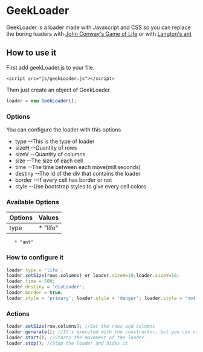 # GeekLoader
GeekLoader is a loader made with Javascript and CSS so you can replace the boring loaders with [John Conway's Game of Life](https://en.wikipedia.org/wiki/Conway%27s_Game_of_Life) or with [Langton's ant](https://en.wikipedia.org/wiki/Langton%27s_ant)

## How to use it
First add geekLoader.js to your file.
```
<script src="js/geekLoader.js"></script>
```

Then just create an object of GeekLoader

```javascript
loader = new GeekLoader();
```

### Options
You can configure the loader with this options
- type --This is the type of loader
- sizeH --Quantity of rows
- sizeV --Quantity of columns
- size --The size of each cell
- time --The time between each move(milliseconds)
- destiny --The id of the div that contains the loader
- border --If every cell has border or not
- style --Use bootstrap styles to give every cell colors

### Available Options
Options | Values
------------ | -------------
type | * "life"
	   * "ant"


### How to configure it
```javascript
loader.type = 'life';
loader.setSize(rows,columns) or loader.sizeH=10;loader.sizeV=10;
loader.time = 500;
loader.destiny = 'divLoader';
loader.border = true;
loader.style = 'primary'; loader.style = 'danger'; loader.style = 'not-danger';
```

### Actions
```javascript
loader.setSize(row,columns); //Set the rows and columns
loader.generate(); //It's executed with the constructor, but you can call it anytime. It generates the board
loader.start(); //Starts the movement of the loader
loader.stop(); //Stop the loader and hides it
```